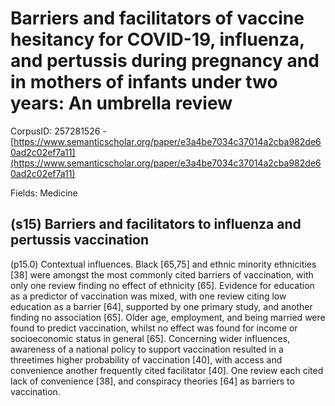 # Barriers and facilitators of vaccine hesitancy for COVID-19, influenza, and pertussis during pregnancy and in mothers of infants under two years: An umbrella review

CorpusID: 257281526 - [https://www.semanticscholar.org/paper/e3a4be7034c37014a2cba982de60ad2c02ef7a11](https://www.semanticscholar.org/paper/e3a4be7034c37014a2cba982de60ad2c02ef7a11)

Fields: Medicine

## (s15) Barriers and facilitators to influenza and pertussis vaccination
(p15.0) Contextual influences. Black [65,75] and ethnic minority ethnicities [38] were amongst the most commonly cited barriers of vaccination, with only one review finding no effect of ethnicity [65]. Evidence for education as a predictor of vaccination was mixed, with one review citing low education as a barrier [64], supported by one primary study, and another finding no association [65]. Older age, employment, and being married were found to predict vaccination, whilst no effect was found for income or socioeconomic status in general [65]. Concerning wider influences, awareness of a national policy to support vaccination resulted in a threetimes higher probability of vaccination [40], with access and convenience another frequently cited facilitator [40]. One review each cited lack of convenience [38], and conspiracy theories [64] as barriers to vaccination.
